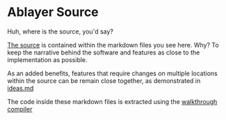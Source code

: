 # Ablayer Source

Huh, where is the source, you'd say?

[The source](index.md) is contained within the markdown files you see here.
Why? To keep the narrative behind the software and features as close
to the implementation as possible.

As an added benefits, features that require changes on multiple locations within the source can be remain close together, as demonstrated in [ideas.md](ideas.md)

The code inside these markdown files is extracted using the [walkthrough compiler](https://github.com/j-angnoe/code-walkthrough-compiler)




